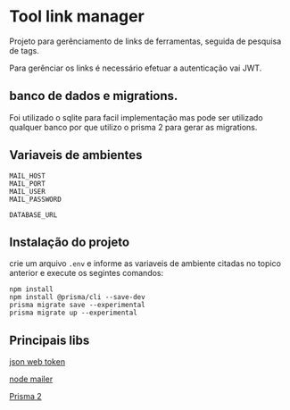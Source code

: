 # Tool link manager

Projeto para gerênciamento de links de ferramentas, seguida de pesquisa de tags.

Para gerênciar os links é necessário efetuar a autenticação vai JWT.

## banco de dados e migrations.
Foi utilizado o sqlite para facil implementação mas pode ser utilizado qualquer banco por que utilizo o prisma 2 para gerar as migrations.

## Variaveis de ambientes 


    MAIL_HOST
    MAIL_PORT
    MAIL_USER
    MAIL_PASSWORD

    DATABASE_URL

 
## Instalação do projeto 

crie um arquivo <code>.env</code> e informe as variaveis de ambiente citadas no topico anterior e execute os segintes comandos:

    npm install
    npm install @prisma/cli --save-dev
    prisma migrate save --experimental
    prisma migrate up --experimental

## Principais libs

[json web token](https://github.com/auth0/node-jsonwebtoken#readme)

[node mailer](https://nodemailer.com/about/)

[Prisma 2](https://nodemailer.com/about/)